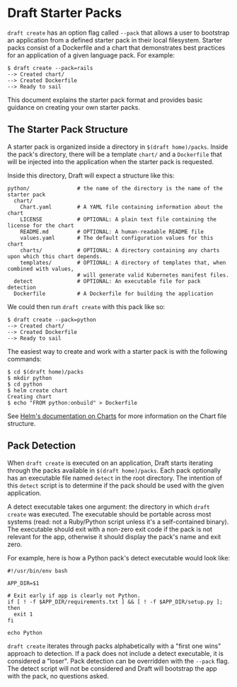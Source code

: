 # Draft Starter Packs

`draft create` has an option flag called `--pack` that allows a user to bootstrap an application
from a defined starter pack in their local filesystem. Starter packs consist of a Dockerfile and
a chart that demonstrates best practices for an application of a given language pack. For example:

```
$ draft create --pack=rails
--> Created chart/
--> Created Dockerfile
--> Ready to sail
```

This document explains the starter pack format and provides basic guidance on creating your own
starter packs.

## The Starter Pack Structure

A starter pack is organized inside a directory in `$(draft home)/packs`. Inside the pack's
directory, there will be a template `chart/` and a `Dockerfile` that will be injected into the
application when the starter pack is requested.

Inside this directory, Draft will expect a structure like this:

```
python/               # the name of the directory is the name of the starter pack
  chart/
    Chart.yaml        # A YAML file containing information about the chart
    LICENSE           # OPTIONAL: A plain text file containing the license for the chart
    README.md         # OPTIONAL: A human-readable README file
    values.yaml       # The default configuration values for this chart
    charts/           # OPTIONAL: A directory containing any charts upon which this chart depends.
    templates/        # OPTIONAL: A directory of templates that, when combined with values,
                      # will generate valid Kubernetes manifest files.
  detect              # OPTIONAL: An executable file for pack detection
  Dockerfile          # A Dockerfile for building the application
```

We could then run `draft create` with this pack like so:

```
$ draft create --pack=python
--> Created chart/
--> Created Dockerfile
--> Ready to sail
```

The easiest way to create and work with a starter pack is with the following commands:

```
$ cd $(draft home)/packs
$ mkdir python
$ cd python
$ helm create chart
Creating chart
$ echo "FROM python:onbuild" > Dockerfile
```

See [Helm's documentation on Charts][charts] for more information on the Chart file structure.

## Pack Detection

When `draft create` is executed on an application, Draft starts iterating through the packs
available in `$(draft home)/packs`. Each pack optionally has an executable file named `detect` in
the root directory. The intention of this `detect` script is to determine if the pack should be used
with the given application.

A detect executable takes one argument: the directory in which `draft create` was executed. The
executable should be portable across most systems (read: not a Ruby/Python script unless it's
a self-contained binary). The executable should exit with a non-zero exit code if the pack is not
relevant for the app, otherwise it should display the pack's name and exit zero.

For example, here is how a Python pack's detect executable would look like:

```
#!/usr/bin/env bash

APP_DIR=$1

# Exit early if app is clearly not Python.
if [ ! -f $APP_DIR/requirements.txt ] && [ ! -f $APP_DIR/setup.py ]; then
  exit 1
fi

echo Python
```

`draft create` iterates through packs alphabetically with a "first one wins" approach to detection.
If a pack does not include a detect executable, it is considered a "loser". Pack detection can be
overridden with the `--pack` flag. The detect script will not be considered and Draft will bootstrap
the app with the pack, no questions asked.


[charts]: https://github.com/kubernetes/helm/blob/master/docs/charts.md
